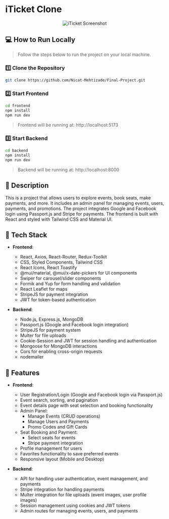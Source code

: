 # iTicket Clone

<div align="center">
  <img src="public/Final-Project-Readme-Photo.png" alt="iTicket Screenshot"/>
</div>

## 💻 How to Run Locally

> Follow the steps below to run the project on your local machine.

### 1️⃣ Clone the Repository

```bash
git clone https://github.com/Nicat-Mehtizade/Final-Project.git
```

### 2️⃣ Start Frontend

```bash
cd frontend
npm install
npm run dev
```

> Frontend will be running at: http://localhost:5173

### 3️⃣ Start Backend

```bash
cd backend
npm install
npm run dev
```

> Backend will be running at: http://localhost:8000

## 📌 Description

This is a project that allows users to explore events, book seats, make payments, and more. It includes an admin panel for managing events, users, payments, and promotions. The project integrates Google and Facebook login using Passport.js and Stripe for payments. The frontend is built with React and styled with Tailwind CSS and Material UI.

## 🔧 Tech Stack

- **Frontend**:
  - React, Axios, React-Router, Redux-Toolkit
  - CSS, Styled Components, Tailwind CSS
  - React Icons, React Toastify
  - @mui/material, @mui/x-date-pickers for UI components
  - Swiper for carousel/slider components
  - Formik and Yup for form handling and validation
  - React Leaflet for maps
  - StripeJS for payment integration
  - JWT for token-based authentication

- **Backend**:
  - Node.js, Express.js, MongoDB
  - Passport.js (Google and Facebook login integration)
  - StripeJS for payment system
  - Multer for file uploads
  - Cookie-Session and JWT for session handling and authentication
  - Mongoose for MongoDB interactions
  - Cors for enabling cross-origin requests
  - nodemailer

## 🚀 Features

- **Frontend**:
  - User Registration/Login (Google and Facebook login via Passport.js)
  - Event search, sorting, and pagination
  - Event details page with seat selection and booking functionality
  - Admin Panel:
    - Manage Events (CRUD operations)
    - Manage Users and Payments
    - Promo Codes and Gift Cards
  - Seat Booking and Payment:
    - Select seats for events
    - Stripe payment integration
  - Profile management for users
  - Favorites functionality to save preferred events
  - Responsive layout (Mobile and Desktop)

- **Backend**:
  - API for handling user authentication, event management, and payments
  - Stripe integration for handling payments
  - Multer integration for file uploads (event images, user profile images)
  - Session management using cookies and JWT tokens
  - Admin routes for managing events, users, and payments